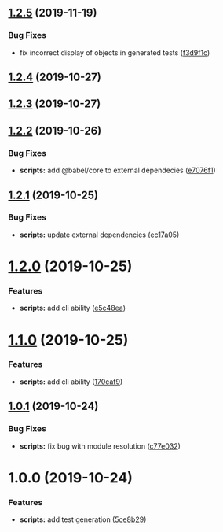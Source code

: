 ## [1.2.5](https://gitlab.com/ravecat/selector-test-generator/compare/1.2.4...1.2.5) (2019-11-19)


### Bug Fixes

* fix incorrect display of objects in generated tests ([f3d9f1c](https://gitlab.com/ravecat/selector-test-generator/commit/f3d9f1c))

## [1.2.4](https://gitlab.com/ravecat/selector-test-generator/compare/1.2.3...1.2.4) (2019-10-27)

## [1.2.3](https://gitlab.com/ravecat/selector-test-generator/compare/1.2.2...1.2.3) (2019-10-27)

## [1.2.2](https://gitlab.com/ravecat/selector-test-generator/compare/1.2.1...1.2.2) (2019-10-26)


### Bug Fixes

* **scripts:** add @babel/core to external dependecies ([e7076f1](https://gitlab.com/ravecat/selector-test-generator/commit/e7076f1))

## [1.2.1](https://gitlab.com/ravecat/selector-test-generator/compare/1.2.0...1.2.1) (2019-10-25)


### Bug Fixes

* **scripts:** update external dependencies ([ec17a05](https://gitlab.com/ravecat/selector-test-generator/commit/ec17a05))

# [1.2.0](https://gitlab.com/ravecat/selector-test-generator/compare/1.1.0...1.2.0) (2019-10-25)


### Features

* **scripts:** add cli ability ([e5c48ea](https://gitlab.com/ravecat/selector-test-generator/commit/e5c48ea))

# [1.1.0](https://gitlab.com/ravecat/selector-test-generator/compare/1.0.1...1.1.0) (2019-10-25)


### Features

* **scripts:** add cli ability ([170caf9](https://gitlab.com/ravecat/selector-test-generator/commit/170caf9))

## [1.0.1](https://gitlab.com/ravecat/selector-test-generator/compare/1.0.0...1.0.1) (2019-10-24)


### Bug Fixes

* **scripts:** fix bug with module resolution ([c77e032](https://gitlab.com/ravecat/selector-test-generator/commit/c77e032))

# 1.0.0 (2019-10-24)


### Features

* **scripts:** add test generation ([5ce8b29](https://gitlab.com/ravecat/selector-test-generator/commit/5ce8b29))
